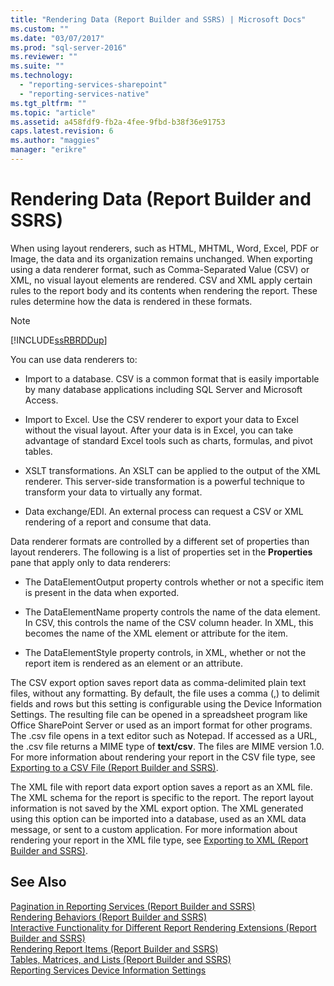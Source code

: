 ```yaml
---
title: "Rendering Data (Report Builder and SSRS) | Microsoft Docs"
ms.custom: ""
ms.date: "03/07/2017"
ms.prod: "sql-server-2016"
ms.reviewer: ""
ms.suite: ""
ms.technology: 
  - "reporting-services-sharepoint"
  - "reporting-services-native"
ms.tgt_pltfrm: ""
ms.topic: "article"
ms.assetid: a458fdf9-fb2a-4fee-9fbd-b38f36e91753
caps.latest.revision: 6
ms.author: "maggies"
manager: "erikre"
---
```

# Rendering Data (Report Builder and SSRS)
  When using layout renderers, such as HTML, MHTML, Word, Excel, PDF or Image, the data and its organization remains unchanged. When exporting using a data renderer format, such as Comma-Separated Value (CSV) or XML, no visual layout elements are rendered. CSV and XML apply certain rules to the report body and its contents when rendering the report. These rules determine how the data is rendered in these formats.  
  
> [!NOTE]  
>  [!INCLUDE[ssRBRDDup](../../reporting-services/report-builder/includes/ssrbrddup-md.md)]  
  
 You can use data renderers to:  
  
-   Import to a database. CSV is a common format that is easily importable by many database applications including SQL Server and Microsoft Access.  
  
-   Import to Excel. Use the CSV renderer to export your data to Excel without the visual layout. After your data is in Excel, you can take advantage of standard Excel tools such as charts, formulas, and pivot tables.  
  
-   XSLT transformations. An XSLT can be applied to the output of the XML renderer. This server-side transformation is a powerful technique to transform your data to virtually any format.  
  
-   Data exchange/EDI. An external process can request a CSV or XML rendering of a report and consume that data.  
  
 Data renderer formats are controlled by a different set of properties than layout renderers. The following is a list of properties set in the **Properties** pane that apply only to data renderers:  
  
-   The DataElementOutput property controls whether or not a specific item is present in the data when exported.  
  
-   The DataElementName property controls the name of the data element. In CSV, this controls the name of the CSV column header. In XML, this becomes the name of the XML element or attribute for the item.  
  
-   The DataElementStyle property controls, in XML, whether or not the report item is rendered as an element or an attribute.  
  
 The CSV export option saves report data as comma-delimited plain text files, without any formatting. By default, the file uses a comma (,) to delimit fields and rows but this setting is configurable using the Device Information Settings. The resulting file can be opened in a spreadsheet program like Office SharePoint Server or used as an import format for other programs. The .csv file opens in a text editor such as Notepad. If accessed as a URL, the .csv file returns a MIME type of **text/csv**. The files are MIME version 1.0. For more information about rendering your report in the CSV file type, see [Exporting to a CSV File &#40;Report Builder and SSRS&#41;](../../reporting-services/report-builder/exporting-to-a-csv-file-report-builder-and-ssrs.md).  
  
 The XML file with report data export option saves a report as an XML file. The XML schema for the report is specific to the report. The report layout information is not saved by the XML export option. The XML generated using this option can be imported into a database, used as an XML data message, or sent to a custom application. For more information about rendering your report in the XML file type, see [Exporting to XML &#40;Report Builder and SSRS&#41;](../../reporting-services/report-builder/exporting-to-xml-report-builder-and-ssrs.md).  
  
## See Also  
 [Pagination in Reporting Services &#40;Report Builder  and SSRS&#41;](../../reporting-services/report-design/pagination-in-reporting-services-report-builder-and-ssrs.md)   
 [Rendering Behaviors &#40;Report Builder  and SSRS&#41;](../../reporting-services/report-design/rendering-behaviors-report-builder-and-ssrs.md)   
 [Interactive Functionality for Different Report Rendering Extensions &#40;Report Builder and SSRS&#41;](../../reporting-services/report-builder/interactive-functionality-different-report-rendering-extensions.md)   
 [Rendering Report Items &#40;Report Builder and SSRS&#41;](../../reporting-services/report-design/rendering-report-items-report-builder-and-ssrs.md)   
 [Tables, Matrices, and Lists &#40;Report Builder and SSRS&#41;](../../reporting-services/report-design/tables-matrices-and-lists-report-builder-and-ssrs.md)   
 [Reporting Services Device Information Settings](http://go.microsoft.com/fwlink/?LinkId=102515)  
  
  